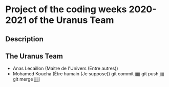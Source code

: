 # Project of the coding weeks 2020-2021 of the Uranus Team

## Description


## The Uranus Team

- Anas Lecaillon (Maitre de l'Univers (Entre autres))
- Mohamed Koucha (Être humain (Je suppose))
git commit jjjjj
git push jjjj
git merge jjjjj
